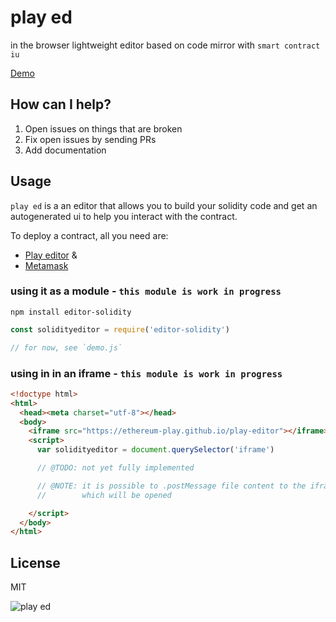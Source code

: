 # play ed

in the browser lightweight editor based on code mirror with `smart contract iu`

[Demo](https://ethereum-play.github.io/editor-solidity/)

## How can I help?

1. Open issues on things that are broken
2. Fix open issues by sending PRs
3. Add documentation

## Usage

`play ed` is a an editor that allows you to build your solidity code and get an autogenerated ui to help you interact with the contract. 

To deploy a contract, all you need are:

* [Play editor](https://play.ethereum.org/editor-solidity/) &
* [Metamask](https://metamask.io/)

### using it as a module - `this module is work in progress`
`npm install editor-solidity`
```js
const solidityeditor = require('editor-solidity')

// for now, see `demo.js`
```

### using in in an iframe - `this module is work in progress`
```html
<!doctype html>
<html>
  <head><meta charset="utf-8"></head>
  <body>
    <iframe src="https://ethereum-play.github.io/play-editor"></iframe>
    <script>
      var solidityeditor = document.querySelector('iframe')

      // @TODO: not yet fully implemented

      // @NOTE: it is possible to .postMessage file content to the iframe editor
      //        which will be opened

    </script>
  </body>
</html>
```

## License

MIT

![play ed](https://i.imgur.com/L05pecp.png)
